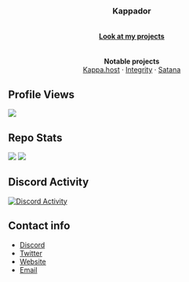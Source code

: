 
<h3 align="center">Kappador</h3>

<p align="center" target="_blank" rel="noopener noreferrer" href="https://kappa.host/">
  <br>
  <a href="https://github.com/Kappador?tab=repositories"><strong>Look at my projects</strong></a>
  <br>
  <br>
  <br>
  <strong>Notable projects</strong>
  <br>
  <a href="https://kappa.host/">Kappa.host</a>
  ·
  <a href="https://github.com/Kappador/integrity">Integrity</a>
  ·
  <a href="https://github.com/Kappador/satana">Satana</a>

## Profile Views
![](https://komarev.com/ghpvc/?username=Kappador&style=for-the-badge)

## Repo Stats
![](https://img.shields.io/badge/dynamic/json?&label=Total%20Forks&color=grey&style=flat&style=for-the-badge&query=%24.forks&url=https://api.kappa.host/github/Kappador/stats)
![](https://img.shields.io/badge/dynamic/json?&label=Total%20Stars&color=yellow&style=flat&style=for-the-badge&query=%24.stars&url=https://api.kappa.host/github/Kappador/stats)
  
## Discord Activity
[![Discord Activity](https://lanyard-profile-readme.vercel.app/api/559040015884222484)](https://discord.com/users/559040015884222484)
  
## Contact info

- [Discord](https://discord.gg/kappa)
- [Twitter](https://twitter.com/kappadoryes)
- [Website](https://kappa.host/)
- [Email](mailto:kappador@kappa.host)
</p>
